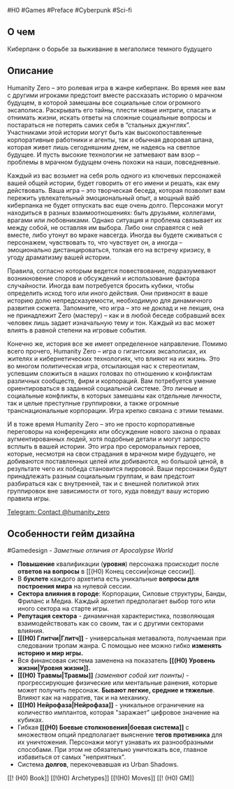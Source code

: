 #H0 #Games #Preface #Cyberpunk #Sci-fi 

## О чем
Киберпанк  о борьбе за выживание в мегаполисе темного будущего

## Описание
Humanity Zero – это ролевая игра в жанре киберпанк. Во время нее вам с другими игроками предстоит вместе рассказать историю о мрачном будущем, в которой замешаны все социальные слои огромного эксаполиса. Раскрывать его тайны, плести новые интриги, спасать и отнимать жизни, искать ответы на сложные социальные вопросы и постараться не потерять самих себя в “стальных джунглях”. Участниками этой истории могут быть как высокопоставленные корпоративные работники и агенты, так и обычная дворовая шпана, которая живет лишь сегодняшним днем, не надеясь на светлое будущее. И пусть высокие технологии не затмевают вам взор – проблемы в мрачном будущем очень похожи на наши, повседневные. 

Каждый из вас возьмет на себя роль одного из ключевых персонажей вашей общей истории, будет говорить от его имени и решать, как ему действовать. Ваша игра – это творческая беседа, которая позволит вам пережить увлекательный эмоциональный опыт, а мощный вайб киберпанка не будет отпускать вас еще очень долго. Персонажи могут находиться в разных взаимоотношениях: быть друзьями, коллегами, врагами или любовниками. Однако ситуация и проблема связывает их между собой, не оставляя им выбора. Либо они справятся с ней вместе, либо утонут во мраке навсегда. Иногда вы будете сживаться с персонажем, чувствовать то, что чувствует он, а иногда – эмоционально дистанцироваться, толкая его на встречу кризису, в угоду драматизму вашей истории.

Правила, согласно которым ведется повествование, подразумевают возникновение споров и обсуждений и использование фактора случайности. Иногда вам потребуется бросить кубики, чтобы определить исход того или иного действия. Они привносят в ваше историю долю непредсказуемости, необходимую для динамичного развития сюжета. Запомните, что игра – это не доклад и не лекция, она не принадлежит Zero (мастеру) – как и в любой беседе собравший всех человек лишь задает изначальную тему и тон. Каждый из вас может влиять в равной степени на игровые события. 

Конечно же, история все же имеет определенное направление. Помимо всего прочего, Humanity Zero – игра о гигантских эксаполисах, их жителях и кибернетических технологиях, что влияют на их жизнь. Это во многом политическая игра, отсылающая нас к стереотипам, успевшим сложиться в наших головах по отношению к конфликтам различных сообществ, фирм и корпораций. Вам потребуется умение ориентироваться в заданной социальной системе. Это личные и социальные конфликты, в которых замешаны как отдельные личности, так и целые преступные группировки, а также огромные транснациональные корпорации. Игра крепко связана с этими темами.

И в тоже время Humanity Zero – это не просто корпоративные переговоры на конференциях или обсуждение нового закона о правах аугментированных людей, хотя подобные детали и могут запросто всплыть в вашей истории. Это игра про сероморальных героев, которые, несмотря на свои страдания в мрачном мире будущего, не добиваются поставленных целей или добиваются, но большой ценой, в результате чего их победа становится пирровой. Ваши персонажи будут принадлежать разным социальным группам, и вам предстоит разбираться как с внутренней, так и с внешней политикой этих группировок вне зависимости от того, куда поведут вашу историю правила игры.

[Telegram: Contact @humanity\_zero](https://t.me/humanity_zero)  

## Особенности гейм дизайна 
#Gamedesign *- Заметные отличия от Apocalypse World*

- **Повышение** квалификации (**уровня**) персонажа происходит после **ответов на вопросы** в [[(H0) Конец сессии|конце сессии]]. 
- В **буклете** каждого архетипа есть уникальные **вопросы для построения мира** на нулевой сессии. 
- **Сектора влияния в городе**: Корпорации, Силовые структуры, Банды, Фриланс и Медиа. Каждый архетип предполагает выбор того или иного сектора на старте игры. 
- **Репутация сектора** - динамичная характеристика, позволяющая взаимодействовать как со своим, так и с другими секторами влияния. 
- **[[(H0) Глитчи|Глитч]]** - универсальная метавалюта, получаемая при следовании тропам жанра. С помощью нее можно гибко **изменять историю и мир игры.** 
- Вся финансовая система заменена на показатель **[[(H0) Уровень жизни|Уровня жизни]].** 
- **[[(H0) Травмы|Травмы]]** *(заменяют собой хит поинты)* - прогрессирующие физические или ментальные ранения, которые может получить персонаж. **Бывают легкие, средние и тяжелые**. Влияют как на нарратив, так и на механику. 
- **[[(H0) Нейрофаза|Нейрофаза]]** - уникальное ограничение на количество имплантов, которая "заражает" цифровое значение на кубиках. 
- Гибкая **[[(H0) Боевые столкновения|боевая система]]** с множеством опций предполагает выяснение **тегов противника** для их уничтожения. Персонажи могут узнавать их разнообразными способами. При этом не обязательно уничтожать все, главное избавиться от самых "неприятных". 
- Система **долгов**, перекочевавшая из Urban Shadows.

[[! (H0) Book]]
[[!(H0) Archetypes]]
[[!(H0) Moves]]
[[! (H0) GM]]